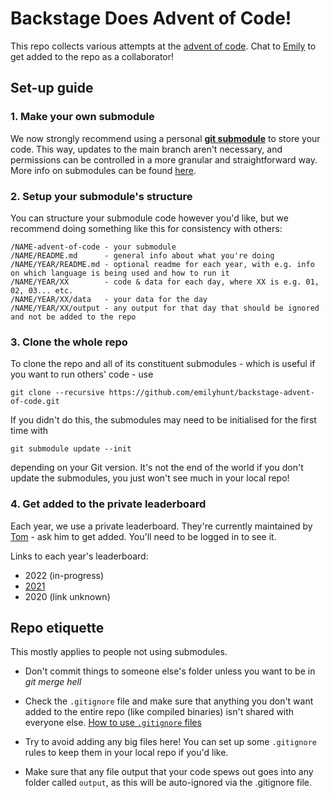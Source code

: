 # Backstage Does Advent of Code!
This repo collects various attempts at the [advent of code](https://adventofcode.com/). Chat to [Emily](https://github.com/emilyhunt) to get added to the repo as a collaborator!

## Set-up guide

### 1. Make your own submodule

We now strongly recommend using a personal [**git submodule**](https://github.blog/2016-02-01-working-with-submodules/) to store your code. This way, updates to the main branch aren't necessary, and permissions can be controlled in a more granular and straightforward way. More info on submodules can be found [here](https://git-scm.com/book/en/v2/Git-Tools-Submodules).

### 2. Setup your submodule's structure

You can structure your submodule code however you'd like, but we recommend doing something like this for consistency with others:

```
/NAME-advent-of-code - your submodule
/NAME/README.md      - general info about what you're doing
/NAME/YEAR/README.md - optional readme for each year, with e.g. info on which language is being used and how to run it
/NAME/YEAR/XX        - code & data for each day, where XX is e.g. 01, 02, 03... etc.
/NAME/YEAR/XX/data   - your data for the day
/NAME/YEAR/XX/output - any output for that day that should be ignored and not be added to the repo
```
### 3. Clone the whole repo

To clone the repo and all of its constituent submodules - which is useful if you want to run others' code - use 

```
git clone --recursive https://github.com/emilyhunt/backstage-advent-of-code.git
```

If you didn't do this, the submodules may need to be initialised for the first time with 

```
git submodule update --init
```

depending on your Git version. It's not the end of the world if you don't update the submodules, you just won't see much in your local repo!

### 4. Get added to the private leaderboard

Each year, we use a private leaderboard. They're currently maintained by [Tom](https://github.com/TomDufall) - ask him to get added. You'll need to be logged in to see it.

Links to each year's leaderboard:

* 2022 (in-progress)
* [2021](https://adventofcode.com/2021/leaderboard/private/view/830486)
* 2020 (link unknown)


## Repo etiquette

This mostly applies to people not using submodules.

* Don't commit things to someone else's folder unless you want to be in _git merge hell_

* Check the `.gitignore` file and make sure that anything you don't want added to the entire repo (like compiled binaries) isn't shared with everyone else. [How to use `.gitignore` files](https://git-scm.com/docs/gitignore)

* Try to avoid adding any big files here! You can set up some `.gitignore` rules to keep them in your local repo if you'd like.

* Make sure that any file output that your code spews out goes into any folder called `output`, as this will be auto-ignored via the .gitignore file.
